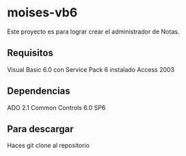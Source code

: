 # moises-vb6

Este proyecto es para lograr crear el administrador de Notas.

## Requisitos
Visual Basic 6.0 con Service Pack 6 instalado
Access 2003

## Dependencias
ADO 2.1
Common Controls 6.0 SP6

## Para descargar
Haces git clone al repositorio
